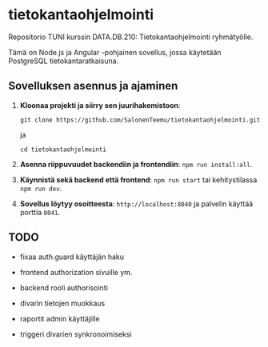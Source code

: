 # tietokantaohjelmointi

Repositorio TUNI kurssin DATA.DB.210: Tietokantaohjelmointi ryhmätyölle.

Tämä on Node.js ja Angular -pohjainen sovellus, jossa käytetään PostgreSQL tietokantaratkaisuna.

## Sovelluksen asennus ja ajaminen

1. **Kloonaa projekti ja siirry sen juurihakemistoon**:

    `git clone https://github.com/SalonenTeemu/tietokantaohjelmointi.git`

    ja

    `cd tietokantaohjelmointi`

2. **Asenna riippuvuudet backendiin ja frontendiin**: `npm run install:all`.

3. **Käynnistä sekä backend että frontend**: `npm run start` tai kehitystilassa `npm run dev`.

4. **Sovellus löytyy osoitteesta**: `http://localhost:8040` ja palvelin käyttää porttia `8041`.

## TODO

- fixaa auth.guard käyttäjän haku
- frontend authorization sivuille ym.
- backend rooli authorisointi

- divarin tietojen muokkaus
- raportit admin käyttäjille
- triggeri divarien synkronoimiseksi
